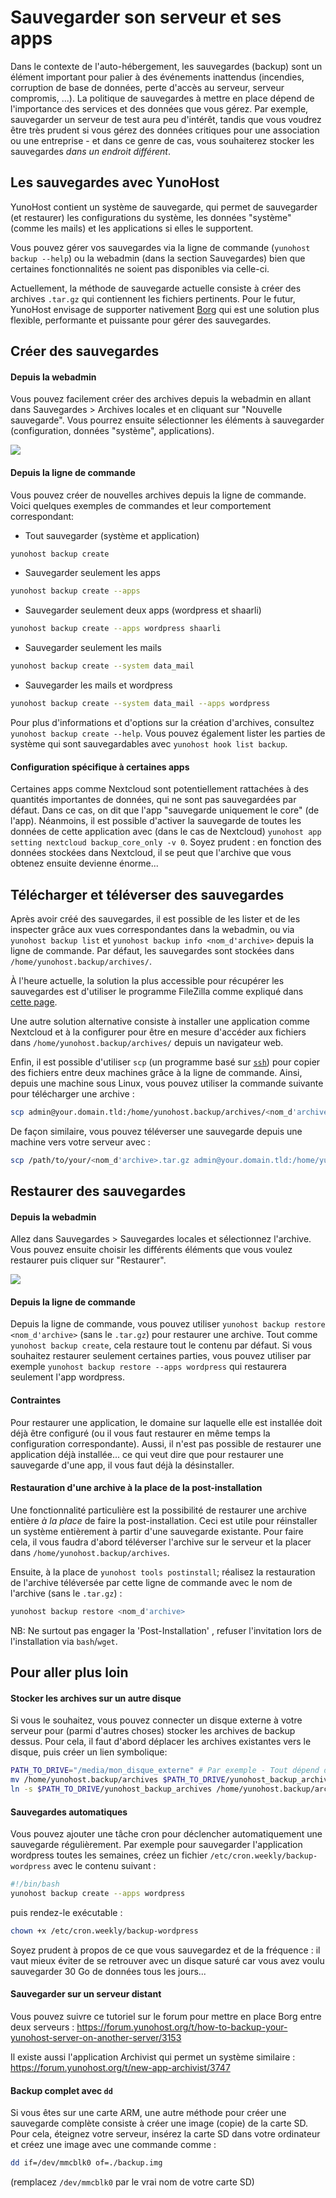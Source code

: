 Sauvegarder son serveur et ses apps
===================================

Dans le contexte de l'auto-hébergement, les sauvegardes (backup) sont un élément important pour palier à des événements inattendus (incendies, corruption de base de données, perte d'accès au serveur, serveur compromis, ...). La politique de sauvegardes à mettre en place dépend de l'importance des services et des données que vous gérez. Par exemple, sauvegarder un serveur de test aura peu d'intérêt, tandis que vous voudrez être très prudent si vous gérez des données critiques pour une association ou une entreprise - et dans ce genre de cas, vous souhaiterez stocker les sauvegardes *dans un endroit différent*.

Les sauvegardes avec YunoHost
-----------------------------

YunoHost contient un système de sauvegarde, qui permet de sauvegarder (et restaurer) les configurations du système, les données "système" (comme les mails) et les applications si elles le supportent.

Vous pouvez gérer vos sauvegardes via la ligne de commande (`yunohost backup --help`) ou la webadmin (dans la section Sauvegardes) bien que certaines fonctionnalités ne soient pas disponibles via celle-ci.

Actuellement, la méthode de sauvegarde actuelle consiste à créer des archives `.tar.gz` qui contiennent les fichiers pertinents. Pour le futur, YunoHost envisage de supporter nativement [Borg](https://www.borgbackup.org/) qui est une solution plus flexible, performante et puissante pour gérer des sauvegardes.

Créer des sauvegardes
---------------------

#### Depuis la webadmin

Vous pouvez facilement créer des archives depuis la webadmin en allant dans Sauvegardes > Archives locales et en cliquant sur "Nouvelle sauvegarde". Vous pourrez ensuite sélectionner les éléments à sauvegarder (configuration, données "système", applications).

![](/images/backup.png)

#### Depuis la ligne de commande

Vous pouvez créer de nouvelles archives depuis la ligne de commande. Voici quelques exemples de commandes et leur comportement correspondant:

- Tout sauvegarder (système et application)
```bash
yunohost backup create
```

- Sauvegarder seulement les apps
```bash
yunohost backup create --apps
```

- Sauvegarder seulement deux apps (wordpress et shaarli)
```bash
yunohost backup create --apps wordpress shaarli
```

- Sauvegarder seulement les mails
```bash
yunohost backup create --system data_mail
```

- Sauvegarder les mails et wordpress
```bash
yunohost backup create --system data_mail --apps wordpress
```

Pour plus d'informations et d'options sur la création d'archives, consultez `yunohost backup create --help`. Vous pouvez également lister les parties de système qui sont sauvegardables avec `yunohost hook list backup`.

#### Configuration spécifique à certaines apps

Certaines apps comme Nextcloud sont potentiellement rattachées à des quantités importantes de données, qui ne sont pas sauvegardées par défaut. Dans ce cas, on dit que l'app "sauvegarde uniquement le core" (de l'app). Néanmoins, il est possible d'activer la sauvegarde de toutes les données de cette application avec (dans le cas de Nextcloud) `yunohost app setting nextcloud backup_core_only -v 0`. Soyez prudent : en fonction des données stockées dans Nextcloud, il se peut que l'archive que vous obtenez ensuite devienne énorme...

Télécharger et téléverser des sauvegardes
-----------------------------------------

Après avoir créé des sauvegardes, il est possible de les lister et de les inspecter grâce aux vues correspondantes dans la webadmin, ou via `yunohost backup list` et `yunohost backup info <nom_d'archive>` depuis la ligne de commande. Par défaut, les sauvegardes sont stockées dans `/home/yunohost.backup/archives/`.

À l'heure actuelle, la solution la plus accessible pour récupérer les sauvegardes est d'utiliser le programme FileZilla comme expliqué dans [cette page](/filezilla_fr).

Une autre solution alternative consiste à installer une application comme Nextcloud et à la configurer pour être en mesure d'accéder aux fichiers dans `/home/yunohost.backup/archives/` depuis un navigateur web.

Enfin, il est possible d'utiliser `scp` (un programme basé sur [`ssh`](/ssh)) pour copier des fichiers entre deux machines grâce à la ligne de commande. Ainsi, depuis une machine sous Linux, vous pouvez utiliser la commande suivante pour télécharger une archive :

```bash
scp admin@your.domain.tld:/home/yunohost.backup/archives/<nom_d'archive>.tar.gz ./
```

De façon similaire, vous pouvez téléverser une sauvegarde depuis une machine vers votre serveur avec :

```bash
scp /path/to/your/<nom_d'archive>.tar.gz admin@your.domain.tld:/home/yunohost.backup/archives/
```

Restaurer des sauvegardes
-------------------------

#### Depuis la webadmin

Allez dans Sauvegardes > Sauvegardes locales et sélectionnez l'archive. Vous pouvez ensuite choisir les différents éléments que vous voulez restaurer puis cliquer sur "Restaurer".

![](/images/restore.png)

#### Depuis la ligne de commande

Depuis la ligne de commande, vous pouvez utiliser `yunohost backup restore <nom_d'archive>` (sans le `.tar.gz`) pour restaurer une archive. Tout comme `yunohost backup create`, cela restaure tout le contenu par défaut. Si vous souhaitez restaurer seulement certaines parties, vous pouvez utiliser par exemple `yunohost backup restore --apps wordpress` qui restaurera seulement l'app wordpress.

#### Contraintes

Pour restaurer une application, le domaine sur laquelle elle est installée doit déjà être configuré (ou il vous faut restaurer en même temps la configuration correspondante). Aussi, il n'est pas possible de restaurer une application déjà installée... ce qui veut dire que pour restaurer une sauvegarde d'une app, il vous faut déjà la désinstaller.

#### Restauration d'une archive à la place de la post-installation

Une fonctionnalité particulière est la possibilité de restaurer une archive entière *à la place* de faire la post-installation. Ceci est utile pour réinstaller un système entièrement à partir d'une sauvegarde existante. Pour faire cela, il vous faudra d'abord téléverser l'archive sur le serveur et la placer dans `/home/yunohost.backup/archives`.

Ensuite, à la place de `yunohost tools postinstall`; réalisez la restauration de l'archive téléversée par cette ligne de commande avec le nom de l'archive (sans le `.tar.gz`) :

```bash
yunohost backup restore <nom_d'archive>
```

NB: Ne surtout pas engager la 'Post-Installation' , refuser l'invitation lors de l'installation via `bash`/`wget`.

Pour aller plus loin
--------------------

#### Stocker les archives sur un autre disque

Si vous le souhaitez, vous pouvez connecter un disque externe à votre serveur pour (parmi d'autres choses) stocker les archives de backup dessus. Pour cela, il faut d'abord déplacer les archives existantes vers le disque, puis créer un lien symbolique: 

```bash
PATH_TO_DRIVE="/media/mon_disque_externe" # Par exemple - Tout dépend d'où le disque est monté
mv /home/yunohost.backup/archives $PATH_TO_DRIVE/yunohost_backup_archives
ln -s $PATH_TO_DRIVE/yunohost_backup_archives /home/yunohost.backup/archives
```

#### Sauvegardes automatiques

Vous pouvez ajouter une tâche cron pour déclencher automatiquement une sauvegarde régulièrement. Par exemple pour sauvegarder l'application wordpress toutes les semaines, créez un fichier `/etc/cron.weekly/backup-wordpress` avec le contenu suivant :

```bash
#!/bin/bash
yunohost backup create --apps wordpress
```
puis rendez-le exécutable :

```bash
chown +x /etc/cron.weekly/backup-wordpress
```

Soyez prudent à propos de ce que vous sauvegardez et de la fréquence : il vaut mieux éviter de se retrouver avec un disque saturé car vous avez voulu sauvegarder 30 Go de données tous les jours...

#### Sauvegarder sur un serveur distant

Vous pouvez suivre ce tutoriel sur le forum pour mettre en place Borg entre deux serveurs : https://forum.yunohost.org/t/how-to-backup-your-yunohost-server-on-another-server/3153

Il existe aussi l'application Archivist qui permet un système similaire : https://forum.yunohost.org/t/new-app-archivist/3747

#### Backup complet avec `dd`

Si vous êtes sur une carte ARM, une autre méthode pour créer une sauvegarde complète consiste à créer une image (copie) de la carte SD. Pour cela, éteignez votre serveur, insérez la carte SD dans votre ordinateur et créez une image avec une commande comme :

```bash
dd if=/dev/mmcblk0 of=./backup.img
```

(remplacez `/dev/mmcblk0` par le vrai nom de votre carte SD)
